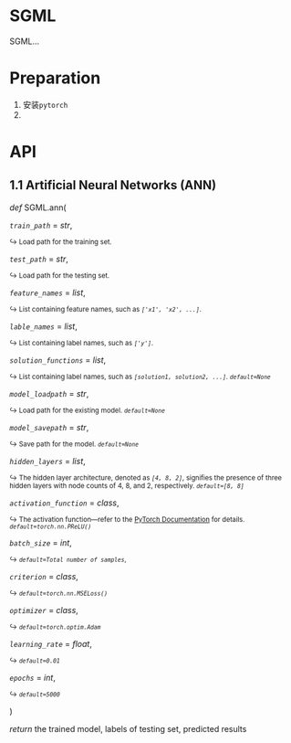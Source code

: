 # SGML

SGML...

# Preparation

1. 安装`pytorch`
2.


# API
## 1.1 Artificial Neural Networks (ANN)

*def*   SGML.ann(

*`train_path`* = *str*, 

<sup> ↪ Load path for the training set. </sup>

*`test_path`* = *str*, 

<sup> ↪ Load path for the testing set. </sup>

*`feature_names`* = *list*, 

<sup> ↪ List containing feature names, such as *`['x1', 'x2', ...]`*. </sup>

*`lable_names`* = *list*, 

<sup> ↪ List containing label names, such as *`['y']`*. </sup>

*`solution_functions`* = *list*, 

<sup> ↪ List containing label names, such as *`[solution1, solution2, ...]`*. *`default=None`* </sup>

*`model_loadpath`* = *str*, 

<sup> ↪ Load path for the existing model. *`default=None`* </sup>

*`model_savepath`* = *str*, 

<sup> ↪ Save path for the model. *`default=None`* </sup>

*`hidden_layers`* = *list*, 

<sup> ↪ The hidden layer architecture, denoted as *`[4, 8, 2]`*, signifies the presence of three hidden layers with node counts of 4, 8, and 2, respectively. *`default=[8, 8]`* </sup>

*`activation_function`*  = *class*, 

<sup> ↪ The activation function—refer to the [PyTorch Documentation](https://pytorch.org/docs/stable/index.html) for details. *`default=torch.nn.PReLU()`* </sup>

*`batch_size`* = *int*, 

<sup> ↪ *`default=Total number of samples`*, </sup>

*`criterion`* = *class*, 

<sup> ↪ *`default=torch.nn.MSELoss()`* </sup>

*`optimizer`* = *class*, 

<sup> ↪ *`default=torch.optim.Adam`* </sup>

*`learning_rate`*  = *float*, 

<sup> ↪ *`default=0.01`* </sup>

*`epochs`* = *int*, 

<sup> ↪ *`default=5000`* </sup>

)

*return* the trained model, labels of testing set, predicted results





